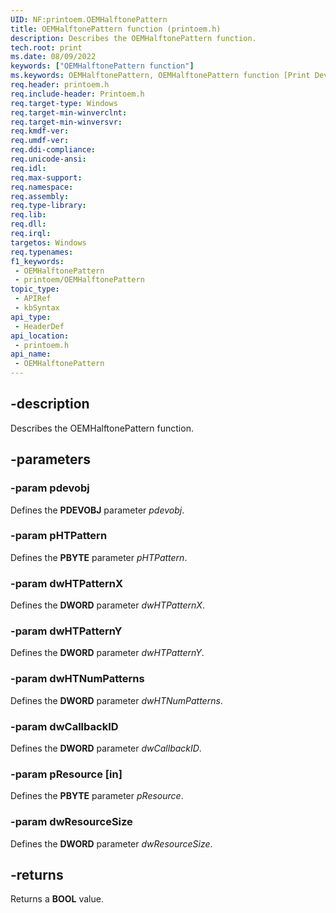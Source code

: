 ```yaml
---
UID: NF:printoem.OEMHalftonePattern
title: OEMHalftonePattern function (printoem.h)
description: Describes the OEMHalftonePattern function.
tech.root: print
ms.date: 08/09/2022
keywords: ["OEMHalftonePattern function"]
ms.keywords: OEMHalftonePattern, OEMHalftonePattern function [Print Devices], print.oemhalftonepattern, print_obsoletefunctions_5b15743c-f7ce-4107-a263-5cf28ead726d.xml, printoem/OEMHalftonePattern
req.header: printoem.h
req.include-header: Printoem.h
req.target-type: Windows
req.target-min-winverclnt: 
req.target-min-winversvr: 
req.kmdf-ver: 
req.umdf-ver: 
req.ddi-compliance: 
req.unicode-ansi: 
req.idl: 
req.max-support: 
req.namespace: 
req.assembly: 
req.type-library: 
req.lib: 
req.dll: 
req.irql: 
targetos: Windows
req.typenames: 
f1_keywords:
 - OEMHalftonePattern
 - printoem/OEMHalftonePattern
topic_type:
 - APIRef
 - kbSyntax
api_type:
 - HeaderDef
api_location:
 - printoem.h
api_name:
 - OEMHalftonePattern
---
```


## -description

Describes the OEMHalftonePattern function.

## -parameters

### -param pdevobj

Defines the **PDEVOBJ** parameter *pdevobj*.

### -param pHTPattern

Defines the **PBYTE** parameter *pHTPattern*.

### -param dwHTPatternX

Defines the **DWORD** parameter *dwHTPatternX*.

### -param dwHTPatternY

Defines the **DWORD** parameter *dwHTPatternY*.

### -param dwHTNumPatterns

Defines the **DWORD** parameter *dwHTNumPatterns*.

### -param dwCallbackID

Defines the **DWORD** parameter *dwCallbackID*.

### -param pResource [in]

Defines the **PBYTE** parameter *pResource*.

### -param dwResourceSize

Defines the **DWORD** parameter *dwResourceSize*.

## -returns

Returns a **BOOL** value.
